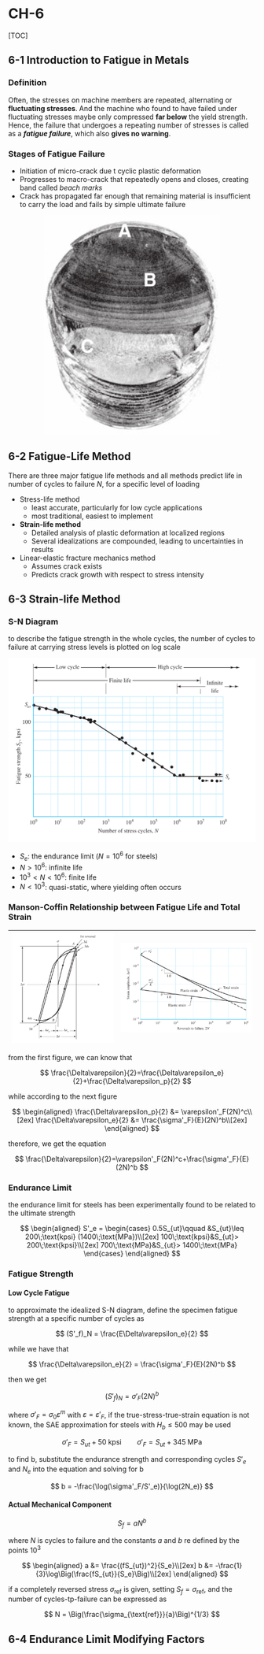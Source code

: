 # CH-6

[TOC]

## 6-1 Introduction to Fatigue in Metals

### Definition

Often, the stresses on machine members are repeated, alternating or **fluctuating stresses**. And the machine who found to have failed under fluctuating stresses maybe only compressed **far below** the yield strength. Hence, the failure that undergoes a repeating number of stresses is called as a ***fatigue failure***, which also **gives no warning**.

### Stages of Fatigue Failure

- Initiation of micro-crack due t cyclic plastic deformation
- Progresses to macro-crack that repeatedly opens and closes, creating band called *beach marks*
- Crack has propagated far enough that remaining material is insufficient to carry the load and fails by simple ultimate failure

<div align = center><img src = "../assets/CH6-1.png"></div>

## 6-2 Fatigue-Life Method

There are three major fatigue life methods and all methods predict life in number of cycles to failure $N$, for a specific level of loading

- Stress-life method
  - least accurate, particularly for low cycle applications
  - most traditional, easiest to implement
- **Strain-life method**
  - Detailed analysis of plastic deformation at localized regions
  - Several idealizations are compounded, leading to uncertainties in results
- Linear-elastic fracture mechanics method
  - Assumes crack exists
  - Predicts crack growth with respect to stress intensity

## 6-3 Strain-life Method

### S-N Diagram

to describe the fatigue strength in the whole cycles, the number of cycles to failure at carrying stress levels is plotted on log scale

<div align = center><img src = "../assets/CH6-2.png"></div>

- $S_e$: the endurance limit ($N = 10^6$ for steels)
- $N>10^6$: infinite life
- $10^3<N<10^6$: finite life
- $N<10^3$: quasi-static, where yielding often occurs

### Manson-Coffin Relationship between Fatigue Life and Total Strain

| ![figure-6-3](../assets/CH6-3.png) | ![figure-6-4](../assets/CH6-4.png) |
| :--------------------------------: | :--------------------------------: |

from the first figure, we can know that

$$
\frac{\Delta\varepsilon}{2}=\frac{\Delta\varepsilon_e}{2}+\frac{\Delta\varepsilon_p}{2}
$$

while according to the next figure

$$
\begin{aligned}
    \frac{\Delta\varepsilon_p}{2} &= \varepsilon'_F(2N)^c\\[2ex]
    \frac{\Delta\varepsilon_e}{2} &= \frac{\sigma'_F}{E}(2N)^b\\[2ex]
\end{aligned}
$$

therefore, we get the equation

$$
\frac{\Delta\varepsilon}{2}=\varepsilon'_F(2N)^c+\frac{\sigma'_F}{E}(2N)^b
$$

### Endurance Limit

the endurance limit for steels has been experimentally found to be related to the ultimate strength

$$
\begin{aligned}
    S'_e =
    \begin{cases}
        0.5S_{ut}\qquad &S_{ut}\leq 200\;\text{kpsi} (1400\;\text{MPa})\\[2ex]
        100\;\text{kpsi}&S_{ut}> 200\;\text{kpsi}\\[2ex]
        700\;\text{MPa}&S_{ut}> 1400\;\text{MPa}
    \end{cases}
\end{aligned}
$$

### Fatigue Strength

#### Low Cycle Fatigue

to approximate the idealized S-N diagram, define the specimen fatigue strength at a specific number of cycles as

$$
(S'_f)_N = \frac{E\Delta\varepsilon_e}{2}
$$

while we have that

$$
\frac{\Delta\varepsilon_e}{2} = \frac{\sigma'_F}{E}(2N)^b
$$

then we get

$$
(S'_f)_N=\sigma'_F(2N)^b
$$

where $\sigma'_F = \sigma_0\varepsilon^m$ with $\varepsilon=\varepsilon'_F$, if the true-stress-true-strain equation is not known, the SAE approximation for steels with $H_b\leq500$ may be used

$$
\sigma'_F = S_{ut} +50\;\text{kpsi}\qquad \sigma'_F = S_{ut} +345\;\text{MPa}
$$

to find b, substitute the endurance strength and corresponding cycles $S'_e$ and $N_e$ into the equation and solving for b

$$
b = -\frac{\log(\sigma'_F/S'_e)}{\log(2N_e)}
$$

#### Actual Mechanical Component

$$
S_f = aN^b
$$

where $N$ is cycles to failure and the constants $a$ and $b$ re defined by the points $10^3$

$$
\begin{aligned}
    a &= \frac{(fS_{ut})^2}{S_e}\\[2ex]
    b &= -\frac{1}{3}\log\Big(\frac{fS_{ut}}{S_e}\Big)\\[2ex]
\end{aligned}
$$

if a completely reversed stress $\sigma_{\text{ref}}$ is given, setting $S_f = \sigma_{\text{ref}}$, and the number of cycles-tp-failure can be expressed as

$$
N = \Big(\frac{\sigma_{\text{ref}}}{a}\Big)^{1/3}
$$

## 6-4 Endurance Limit Modifying Factors


